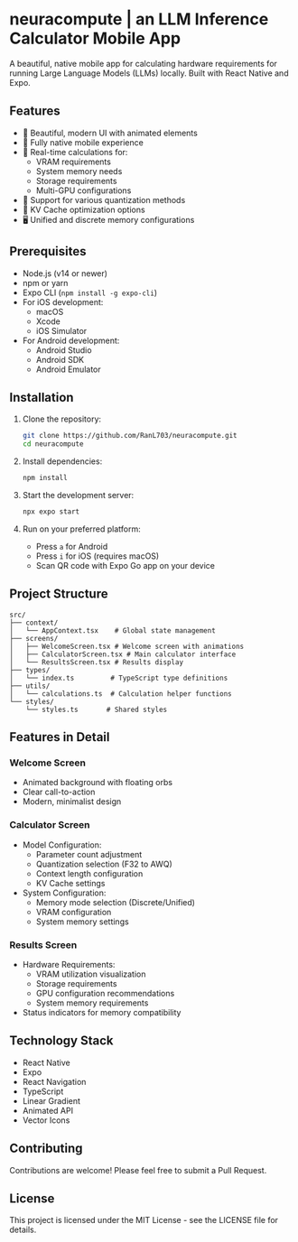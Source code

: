 # neuracompute | an LLM Inference Calculator Mobile App

A beautiful, native mobile app for calculating hardware requirements for running Large Language Models (LLMs) locally. Built with React Native and Expo.

## Features

- 🎨 Beautiful, modern UI with animated elements
- 📱 Fully native mobile experience
- 🧮 Real-time calculations for:
  - VRAM requirements
  - System memory needs
  - Storage requirements
  - Multi-GPU configurations
- 🔄 Support for various quantization methods
- 💾 KV Cache optimization options
- 🖥️ Unified and discrete memory configurations

## Prerequisites

- Node.js (v14 or newer)
- npm or yarn
- Expo CLI (`npm install -g expo-cli`)
- For iOS development:
  - macOS
  - Xcode
  - iOS Simulator
- For Android development:
  - Android Studio
  - Android SDK
  - Android Emulator

## Installation

1. Clone the repository:
   ```bash
   git clone https://github.com/RanL703/neuracompute.git
   cd neuracompute
   ```

2. Install dependencies:
   ```bash
   npm install
   ```

3. Start the development server:
   ```bash
   npx expo start
   ```

4. Run on your preferred platform:
   - Press `a` for Android
   - Press `i` for iOS (requires macOS)
   - Scan QR code with Expo Go app on your device

## Project Structure

```
src/
├── context/
│   └── AppContext.tsx    # Global state management
├── screens/
│   ├── WelcomeScreen.tsx # Welcome screen with animations
│   ├── CalculatorScreen.tsx # Main calculator interface
│   └── ResultsScreen.tsx # Results display
├── types/
│   └── index.ts         # TypeScript type definitions
├── utils/
│   └── calculations.ts  # Calculation helper functions
└── styles/
    └── styles.ts       # Shared styles
```

## Features in Detail

### Welcome Screen
- Animated background with floating orbs
- Clear call-to-action
- Modern, minimalist design

### Calculator Screen
- Model Configuration:
  - Parameter count adjustment
  - Quantization selection (F32 to AWQ)
  - Context length configuration
  - KV Cache settings
- System Configuration:
  - Memory mode selection (Discrete/Unified)
  - VRAM configuration
  - System memory settings

### Results Screen
- Hardware Requirements:
  - VRAM utilization visualization
  - Storage requirements
  - GPU configuration recommendations
  - System memory requirements
- Status indicators for memory compatibility

## Technology Stack

- React Native
- Expo
- React Navigation
- TypeScript
- Linear Gradient
- Animated API
- Vector Icons

## Contributing

Contributions are welcome! Please feel free to submit a Pull Request.

## License

This project is licensed under the MIT License - see the LICENSE file for details. 